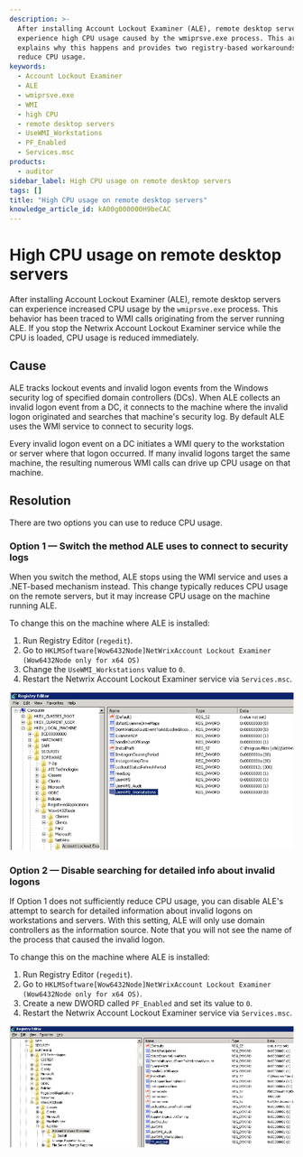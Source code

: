 ```yaml
---
description: >-
  After installing Account Lockout Examiner (ALE), remote desktop servers can
  experience high CPU usage caused by the wmiprsve.exe process. This article
  explains why this happens and provides two registry-based workarounds to
  reduce CPU usage.
keywords:
  - Account Lockout Examiner
  - ALE
  - wmiprsve.exe
  - WMI
  - high CPU
  - remote desktop servers
  - UseWMI_Workstations
  - PF_Enabled
  - Services.msc
products:
  - auditor
sidebar_label: High CPU usage on remote desktop servers
tags: []
title: "High CPU usage on remote desktop servers"
knowledge_article_id: kA00g000000H9beCAC
---
```


# High CPU usage on remote desktop servers

After installing Account Lockout Examiner (ALE), remote desktop servers can experience increased CPU usage by the `wmiprsve.exe` process. This behavior has been traced to WMI calls originating from the server running ALE. If you stop the Netwrix Account Lockout Examiner service while the CPU is loaded, CPU usage is reduced immediately.

## Cause

ALE tracks lockout events and invalid logon events from the Windows security log of specified domain controllers (DCs). When ALE collects an invalid logon event from a DC, it connects to the machine where the invalid logon originated and searches that machine's security log. By default ALE uses the WMI service to connect to security logs.

Every invalid logon event on a DC initiates a WMI query to the workstation or server where that logon occurred. If many invalid logons target the same machine, the resulting numerous WMI calls can drive up CPU usage on that machine.

## Resolution

There are two options you can use to reduce CPU usage.

### Option 1 — Switch the method ALE uses to connect to security logs

When you switch the method, ALE stops using the WMI service and uses a .NET-based mechanism instead. This change typically reduces CPU usage on the remote servers, but it may increase CPU usage on the machine running ALE.

To change this on the machine where ALE is installed:

1. Run Registry Editor (`regedit`).
2. Go to `HKLMSoftware[Wow6432Node]NetWrixAccount Lockout Examiner (Wow6432Node only for x64 OS)`
3. Change the `UseWMI_Workstations` value to `0`.
4. Restart the Netwrix Account Lockout Examiner service via `Services.msc`.

![User-added image](images/ka04u000000HcUO_0EM7000000052ir.png)

### Option 2 — Disable searching for detailed info about invalid logons

If Option 1 does not sufficiently reduce CPU usage, you can disable ALE's attempt to search for detailed information about invalid logons on workstations and servers. With this setting, ALE will only use domain controllers as the information source. Note that you will not see the name of the process that caused the invalid logon.

To change this on the machine where ALE is installed:

1. Run Registry Editor (`regedit`).
2. Go to `HKLMSoftware[Wow6432Node]NetWrixAccount Lockout Examiner (Wow6432Node only for x64 OS)`.
3. Create a new DWORD called `PF_Enabled` and set its value to `0`.
4. Restart the Netwrix Account Lockout Examiner service via `Services.msc`.

![User-added image](images/ka04u000000HcUO_0EM7000000052im.png)
